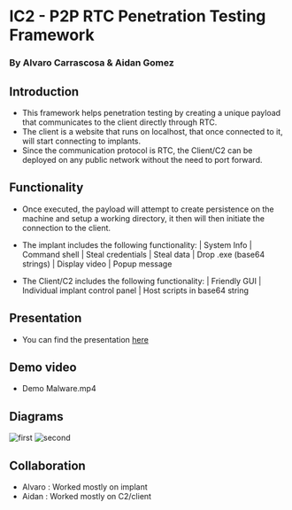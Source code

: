 # IC2 - P2P RTC Penetration Testing Framework
### By Alvaro Carrascosa & Aidan Gomez

## Introduction
 - This framework helps penetration testing by creating a unique payload that communicates to the client directly through RTC.
 - The client is a website that runs on localhost, that once connected to it, will start connecting to implants.
 - Since the communication protocol is RTC, the Client/C2 can be deployed on any public network without the need to port forward.

## Functionality
 - Once executed, the payload will attempt to create persistence on the machine and setup a working directory, it then will then initiate the connection to the client.

 - The implant includes the following functionality:
    | System Info
    | Command shell
    | Steal credentials
    | Steal data
    | Drop .exe (base64 strings)
    | Display video
    | Popup message

- The Client/C2 includes the following functionality:
    | Friendly GUI 
    | Individual implant control panel
    | Host scripts in base64 string




## Presentation
 - You can find the presentation [here](https://docs.google.com/presentation/d/172e0TQYKG9e2lxGtp5YXmFnBki4YkVWDc0HZuaKSB7s/edit#slide=id.p)
## Demo video
 - Demo Malware.mp4
## Diagrams
![first](https://user-images.githubusercontent.com/44831139/145478465-a4a7976a-c445-465e-b2aa-34952987cb03.jpg)
![second](https://user-images.githubusercontent.com/44831139/145478485-77f89ad6-b8a0-4456-93b4-dd6f7525e5ff.jpg)
## Collaboration
 - Alvaro : Worked mostly on implant
 - Aidan : Worked mostly on C2/client

